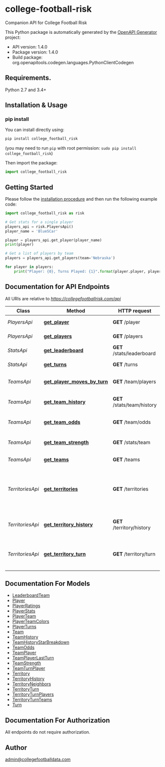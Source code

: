 # college-football-risk
Companion API for College Football Risk

This Python package is automatically generated by the [OpenAPI Generator](https://openapi-generator.tech) project:

- API version: 1.4.0
- Package version: 1.4.0
- Build package: org.openapitools.codegen.languages.PythonClientCodegen

## Requirements.

Python 2.7 and 3.4+

## Installation & Usage
### pip install

You can install directly using:

```sh
pip install college_football_risk
```
(you may need to run `pip` with root permission: `sudo pip install college_football_risk`)

Then import the package:
```python
import college_football_risk
```

## Getting Started

Please follow the [installation procedure](#installation--usage) and then run the following example code:

```python
import college_football_risk as risk

# Get stats for a single player
players_api = risk.PlayersApi()
player_name = 'BlueSCar'

player = players_api.get_player(player_name)
print(player)

# Get a list of players by team
players = players_api.get_players(team='Nebraska')

for player in players:
    print("Player: {0}, Turns Played: {1}".format(player.player, player.turns_played))
```

## Documentation for API Endpoints

All URIs are relative to *https://collegefootballrisk.com/api*

Class | Method | HTTP request | Description
------------ | ------------- | ------------- | -------------
*PlayersApi* | [**get_player**](docs/PlayersApi.md#get_player) | **GET** /player | Player information
*PlayersApi* | [**get_players**](docs/PlayersApi.md#get_players) | **GET** /players | List of players
*StatsApi* | [**get_leaderboard**](docs/StatsApi.md#get_leaderboard) | **GET** /stats/leaderboard | Game leaderboard
*StatsApi* | [**get_turns**](docs/StatsApi.md#get_turns) | **GET** /turns | Get turns list
*TeamsApi* | [**get_player_moves_by_turn**](docs/TeamsApi.md#get_player_moves_by_turn) | **GET** /team/players | Get players moves by turn
*TeamsApi* | [**get_team_history**](docs/TeamsApi.md#get_team_history) | **GET** /stats/team/history | Get historical team stats
*TeamsApi* | [**get_team_odds**](docs/TeamsApi.md#get_team_odds) | **GET** /team/odds | Get team odds per territory
*TeamsApi* | [**get_team_strength**](docs/TeamsApi.md#get_team_strength) | **GET** /stats/team | Get current team strength
*TeamsApi* | [**get_teams**](docs/TeamsApi.md#get_teams) | **GET** /teams | Get list of teams
*TerritoriesApi* | [**get_territories**](docs/TerritoriesApi.md#get_territories) | **GET** /territories | Get list of territories, including ownership status for the given turn
*TerritoriesApi* | [**get_territory_history**](docs/TerritoriesApi.md#get_territory_history) | **GET** /territory/history | Get historical territory data
*TerritoriesApi* | [**get_territory_turn**](docs/TerritoriesApi.md#get_territory_turn) | **GET** /territory/turn | Get territory statistics for a specific turn


## Documentation For Models

 - [LeaderboardTeam](docs/LeaderboardTeam.md)
 - [Player](docs/Player.md)
 - [PlayerRatings](docs/PlayerRatings.md)
 - [PlayerStats](docs/PlayerStats.md)
 - [PlayerTeam](docs/PlayerTeam.md)
 - [PlayerTeamColors](docs/PlayerTeamColors.md)
 - [PlayerTurns](docs/PlayerTurns.md)
 - [Team](docs/Team.md)
 - [TeamHistory](docs/TeamHistory.md)
 - [TeamHistoryStarBreakdown](docs/TeamHistoryStarBreakdown.md)
 - [TeamOdds](docs/TeamOdds.md)
 - [TeamPlayer](docs/TeamPlayer.md)
 - [TeamPlayerLastTurn](docs/TeamPlayerLastTurn.md)
 - [TeamStrength](docs/TeamStrength.md)
 - [TeamTurnPlayer](docs/TeamTurnPlayer.md)
 - [Territory](docs/Territory.md)
 - [TerritoryHistory](docs/TerritoryHistory.md)
 - [TerritoryNeighbors](docs/TerritoryNeighbors.md)
 - [TerritoryTurn](docs/TerritoryTurn.md)
 - [TerritoryTurnPlayers](docs/TerritoryTurnPlayers.md)
 - [TerritoryTurnTeams](docs/TerritoryTurnTeams.md)
 - [Turn](docs/Turn.md)


## Documentation For Authorization

 All endpoints do not require authorization.

## Author

admin@collegefootballdata.com


